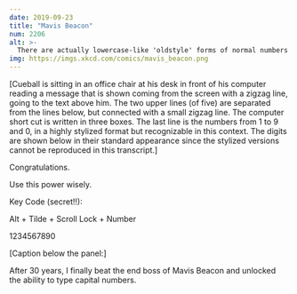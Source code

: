 ```yaml
---
date: 2019-09-23
title: "Mavis Beacon"
num: 2206
alt: >-
  There are actually lowercase-like 'oldstyle' forms of normal numbers with more pronounced ascenders and descenders, which is why some numbers like '5' in books sometimes dangle below the line. But the true capital numbers remain the domain of number maven Mavis Beacon.
img: https://imgs.xkcd.com/comics/mavis_beacon.png
---
```

[Cueball is sitting in an office chair at his desk in front of his computer reading a message that is shown coming from the screen with a zigzag line, going to the text above him. The two upper lines (of five) are separated from the lines below, but connected with a small zigzag line. The computer short cut is written in three boxes. The last line is the numbers from 1 to 9 and 0, in a highly stylized format but recognizable in this context. The digits are shown below in their standard appearance since the stylized versions cannot be reproduced in this transcript.]

Congratulations.

Use this power wisely.

Key Code (secret!!):

Alt + Tilde + Scroll Lock + Number

1234567890

[Caption below the panel:]

After 30 years, I finally beat the end boss of Mavis Beacon and unlocked the ability to type capital numbers.